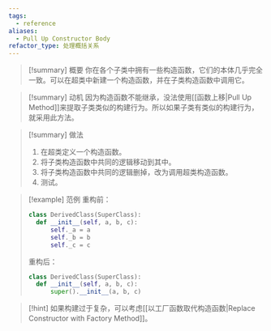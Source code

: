 ```yaml
---
tags:
  - reference
aliases:
  - Pull Up Constructor Body
refactor_type: 处理概括关系
---
```

> [!summary] 概要
> 你在各个子类中拥有一些构造函数，它们的本体几乎完全一致。可以在超类中新建一个构造函数，并在子类构造函数中调用它。

> [!summary] 动机
> 因为构造函数不能继承，没法使用[[函数上移|Pull Up Method]]来提取子类类似的构建行为。所以如果子类有类似的构建行为，就采用此方法。

> [!summary] 做法
> 1. 在超类定义一个构造函数。
> 2. 将子类构造函数中共同的逻辑移动到其中。
> 3. 将子类构造函数中共同的逻辑删掉，改为调用超类构造函数。
> 4. 测试。

> [!example] 范例
> 重构前：
> ```python
> class DerivedClass(SuperClass):
> 	def __init__(self, a, b, c):
>		self._a = a
> 		self._b = b
> 		self._c = c
> ```
> 重构后：
> ```python
> class DerivedClass(SuperClass):
> 	def __init__(self, a, b, c):
> 		super().__init__(a, b, c)
> ```

> [!hint]
> 如果构建过于复杂，可以考虑[[以工厂函数取代构造函数|Replace Constructor with Factory Method]]。